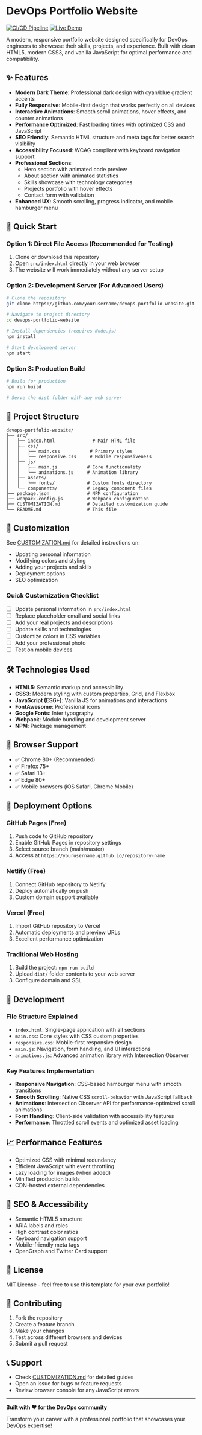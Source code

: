 # DevOps Portfolio Website

[![CI/CD Pipeline](https://github.com/BGannon2/Personal-Site/actions/workflows/ci-cd.yml/badge.svg)](https://github.com/BGannon2/Personal-Site/actions/workflows/ci-cd.yml)
[![Live Demo](https://img.shields.io/badge/Live-Demo-blue?style=flat&logo=github)](https://bgannon2.github.io/Personal-Site/)

A modern, responsive portfolio website designed specifically for DevOps engineers to showcase their skills, projects, and experience. Built with clean HTML5, modern CSS3, and vanilla JavaScript for optimal performance and compatibility.

## ✨ Features

- **Modern Dark Theme**: Professional dark design with cyan/blue gradient accents
- **Fully Responsive**: Mobile-first design that works perfectly on all devices
- **Interactive Animations**: Smooth scroll animations, hover effects, and counter animations
- **Performance Optimized**: Fast loading times with optimized CSS and JavaScript
- **SEO Friendly**: Semantic HTML structure and meta tags for better search visibility
- **Accessibility Focused**: WCAG compliant with keyboard navigation support
- **Professional Sections**:
  - Hero section with animated code preview
  - About section with animated statistics
  - Skills showcase with technology categories
  - Projects portfolio with hover effects
  - Contact form with validation
- **Enhanced UX**: Smooth scrolling, progress indicator, and mobile hamburger menu

## 🚀 Quick Start

### Option 1: Direct File Access (Recommended for Testing)
1. Clone or download this repository
2. Open `src/index.html` directly in your web browser
3. The website will work immediately without any server setup

### Option 2: Development Server (For Advanced Users)
```bash
# Clone the repository
git clone https://github.com/yourusername/devops-portfolio-website.git

# Navigate to project directory
cd devops-portfolio-website

# Install dependencies (requires Node.js)
npm install

# Start development server
npm start
```

### Option 3: Production Build
```bash
# Build for production
npm run build

# Serve the dist folder with any web server
```

## 📁 Project Structure

```
devops-portfolio-website/
├── src/
│   ├── index.html              # Main HTML file
│   ├── css/
│   │   ├── main.css           # Primary styles
│   │   └── responsive.css     # Mobile responsiveness
│   ├── js/
│   │   ├── main.js           # Core functionality
│   │   └── animations.js     # Animation library
│   ├── assets/
│   │   └── fonts/            # Custom fonts directory
│   └── components/           # Legacy component files
├── package.json              # NPM configuration
├── webpack.config.js         # Webpack configuration
├── CUSTOMIZATION.md          # Detailed customization guide
└── README.md                 # This file
```

## 🎨 Customization

See [CUSTOMIZATION.md](CUSTOMIZATION.md) for detailed instructions on:
- Updating personal information
- Modifying colors and styling
- Adding your projects and skills
- Deployment options
- SEO optimization

### Quick Customization Checklist
- [ ] Update personal information in `src/index.html`
- [ ] Replace placeholder email and social links
- [ ] Add your real projects and descriptions
- [ ] Update skills and technologies
- [ ] Customize colors in CSS variables
- [ ] Add your professional photo
- [ ] Test on mobile devices

## 🛠 Technologies Used

- **HTML5**: Semantic markup and accessibility
- **CSS3**: Modern styling with custom properties, Grid, and Flexbox
- **JavaScript (ES6+)**: Vanilla JS for animations and interactions
- **FontAwesome**: Professional icons
- **Google Fonts**: Inter typography
- **Webpack**: Module bundling and development server
- **NPM**: Package management

## 📱 Browser Support

- ✅ Chrome 80+ (Recommended)
- ✅ Firefox 75+
- ✅ Safari 13+
- ✅ Edge 80+
- ✅ Mobile browsers (iOS Safari, Chrome Mobile)

## 🚀 Deployment Options

### GitHub Pages (Free)
1. Push code to GitHub repository
2. Enable GitHub Pages in repository settings
3. Select source branch (main/master)
4. Access at `https://yourusername.github.io/repository-name`

### Netlify (Free)
1. Connect GitHub repository to Netlify
2. Deploy automatically on push
3. Custom domain support available

### Vercel (Free)
1. Import GitHub repository to Vercel
2. Automatic deployments and preview URLs
3. Excellent performance optimization

### Traditional Web Hosting
1. Build the project: `npm run build`
2. Upload `dist/` folder contents to your web server
3. Configure domain and SSL

## 🔧 Development

### File Structure Explained
- `index.html`: Single-page application with all sections
- `main.css`: Core styles with CSS custom properties
- `responsive.css`: Mobile-first responsive design
- `main.js`: Navigation, form handling, and UI interactions
- `animations.js`: Advanced animation library with Intersection Observer

### Key Features Implementation
- **Responsive Navigation**: CSS-based hamburger menu with smooth transitions
- **Smooth Scrolling**: Native CSS `scroll-behavior` with JavaScript fallback
- **Animations**: Intersection Observer API for performance-optimized scroll animations
- **Form Handling**: Client-side validation with accessibility features
- **Performance**: Throttled scroll events and optimized asset loading

## 📈 Performance Features

- Optimized CSS with minimal redundancy
- Efficient JavaScript with event throttling
- Lazy loading for images (when added)
- Minified production builds
- CDN-hosted external dependencies

## 🎯 SEO & Accessibility

- Semantic HTML5 structure
- ARIA labels and roles
- High contrast color ratios
- Keyboard navigation support
- Mobile-friendly meta tags
- OpenGraph and Twitter Card support

## 📝 License

MIT License - feel free to use this template for your own portfolio!

## 🤝 Contributing

1. Fork the repository
2. Create a feature branch
3. Make your changes
4. Test across different browsers and devices
5. Submit a pull request

## 📞 Support

- Check [CUSTOMIZATION.md](CUSTOMIZATION.md) for detailed guides
- Open an issue for bugs or feature requests
- Review browser console for any JavaScript errors

---

**Built with ❤️ for the DevOps community**

Transform your career with a professional portfolio that showcases your DevOps expertise!